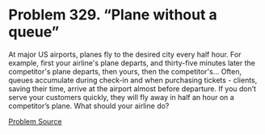 # Problem 329. “Plane without a queue”

At major US airports, planes fly to the desired city every half hour. For example, first your airline's plane departs, and thirty-five minutes later the competitor's plane departs, then yours, then the competitor's... Often, queues accumulate during check-in and when purchasing tickets - clients, saving their time, arrive at the airport almost before departure. If you don’t serve your customers quickly, they will fly away in half an hour on a competitor’s plane. What should your airline do?

[Problem Source](https://www.trizland.ru/tasks/1324/)